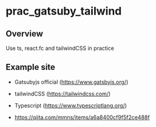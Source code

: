 # prac_gatsuby_tailwind

## Overview
Use ts, react.fc and tailwindCSS in practice

## Example site
- Gatsubyjs official (https://www.gatsbyjs.org/)
- tailwindCSS (https://tailwindcss.com/)
- Typescript (https://www.typescriptlang.org/)

- https://qiita.com/mmns/items/a6a8400cf9f5f2ce488f
